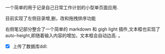 
一个简单的用于记录自己日常工作计划的小型单页面应用.

目前实现了左侧目录增,删，改和拖拽排序功能

右侧笔记部分整合了一个简单的 markdown 和 gigh light 插件,文本框也实现了 auto-height,即随着输入内容的增加，文本框会自动边高. 。


- [x] 上传了数据库ddl:



